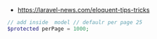 
* https://laravel-news.com/eloquent-tips-tricks

```php
// add inside  model // defaulr per page 25
$protected perPage = 1000;
```
